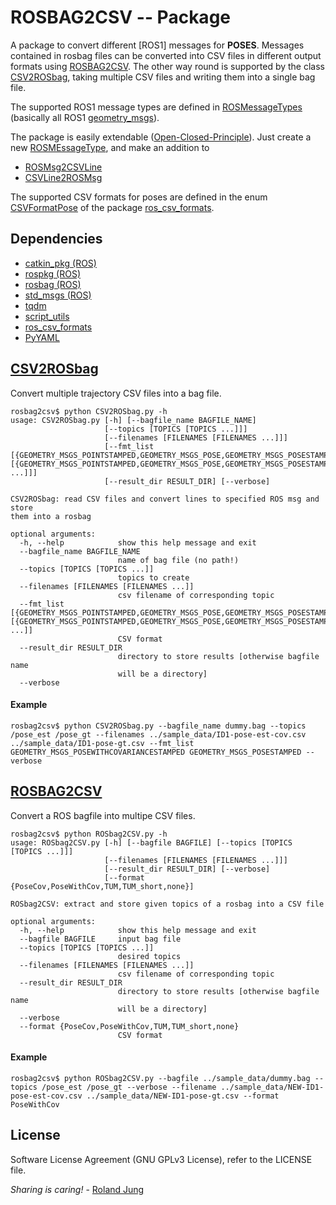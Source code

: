 #  ROSBAG2CSV -- Package

A package to convert different [ROS1] messages for **POSES**. Messages contained in rosbag files can be converted into CSV files in different output formats using [ROSBAG2CSV](./ROSbag2CSV.py). 
The other way round is supported by the class [CSV2ROSbag](./CSV2ROSbag.py), taking multiple CSV files and writing them into a single bag file. 

The supported ROS1 message types are defined in [ROSMessageTypes](ROSMessageTypes.py) (basically all ROS1 [geometry_msgs](http://docs.ros.org/melodic/api/geometry_msgs/html)). 


The package is easily extendable ([Open-Closed-Principle](https://en.wikipedia.org/wiki/Open%E2%80%93closed_principle)). Just create a new [ROSMEssageType](./ROSMessageTypes.py), and make an addition to
 * [ROSMsg2CSVLine](./ROSMsg2CSVLine.py)
 * [CSVLine2ROSMsg](./CSVLine2ROSMsg.py) 
 
 The supported CSV formats for poses are defined in the enum [CSVFormatPose]() of the package [ros_csv_formats](). 
 

## Dependencies

* [catkin_pkg (ROS)]()
* [rospkg (ROS)]()
* [rosbag (ROS)]()
* [std_msgs (ROS)]()
* [tqdm]()
* [script_utils]()
* [ros_csv_formats]()
* [PyYAML]()



## [CSV2ROSbag](./CSV2ROSbag.py)
Convert multiple trajectory CSV files into a bag file. 

```commandline
rosbag2csv$ python CSV2ROSbag.py -h 
usage: CSV2ROSbag.py [-h] [--bagfile_name BAGFILE_NAME]
                     [--topics [TOPICS [TOPICS ...]]]
                     [--filenames [FILENAMES [FILENAMES ...]]]
                     [--fmt_list [{GEOMETRY_MSGS_POINTSTAMPED,GEOMETRY_MSGS_POSE,GEOMETRY_MSGS_POSESTAMPED,GEOMETRY_MSGS_POSEWITHCOVARIANCE,GEOMETRY_MSGS_POSEWITHCOVARIANCESTAMPED,GEOMETRY_MSGS_QUATERNION,GEOMETRY_MSGS_QUATERNIONSTAMPED,GEOMETRY_MSGS_TRANSFORM,GEOMETRY_MSGS_TRANSFORMSTAMPED,GEOMETRY_MSGS_VECTOR3,GEOMETRY_MSGS_VECTOR3STAMPED,NOT_SUPPORTED} [{GEOMETRY_MSGS_POINTSTAMPED,GEOMETRY_MSGS_POSE,GEOMETRY_MSGS_POSESTAMPED,GEOMETRY_MSGS_POSEWITHCOVARIANCE,GEOMETRY_MSGS_POSEWITHCOVARIANCESTAMPED,GEOMETRY_MSGS_QUATERNION,GEOMETRY_MSGS_QUATERNIONSTAMPED,GEOMETRY_MSGS_TRANSFORM,GEOMETRY_MSGS_TRANSFORMSTAMPED,GEOMETRY_MSGS_VECTOR3,GEOMETRY_MSGS_VECTOR3STAMPED,NOT_SUPPORTED} ...]]]
                     [--result_dir RESULT_DIR] [--verbose]

CSV2ROSbag: read CSV files and convert lines to specified ROS msg and store
them into a rosbag

optional arguments:
  -h, --help            show this help message and exit
  --bagfile_name BAGFILE_NAME
                        name of bag file (no path!)
  --topics [TOPICS [TOPICS ...]]
                        topics to create
  --filenames [FILENAMES [FILENAMES ...]]
                        csv filename of corresponding topic
  --fmt_list [{GEOMETRY_MSGS_POINTSTAMPED,GEOMETRY_MSGS_POSE,GEOMETRY_MSGS_POSESTAMPED,GEOMETRY_MSGS_POSEWITHCOVARIANCE,GEOMETRY_MSGS_POSEWITHCOVARIANCESTAMPED,GEOMETRY_MSGS_QUATERNION,GEOMETRY_MSGS_QUATERNIONSTAMPED,GEOMETRY_MSGS_TRANSFORM,GEOMETRY_MSGS_TRANSFORMSTAMPED,GEOMETRY_MSGS_VECTOR3,GEOMETRY_MSGS_VECTOR3STAMPED,NOT_SUPPORTED} [{GEOMETRY_MSGS_POINTSTAMPED,GEOMETRY_MSGS_POSE,GEOMETRY_MSGS_POSESTAMPED,GEOMETRY_MSGS_POSEWITHCOVARIANCE,GEOMETRY_MSGS_POSEWITHCOVARIANCESTAMPED,GEOMETRY_MSGS_QUATERNION,GEOMETRY_MSGS_QUATERNIONSTAMPED,GEOMETRY_MSGS_TRANSFORM,GEOMETRY_MSGS_TRANSFORMSTAMPED,GEOMETRY_MSGS_VECTOR3,GEOMETRY_MSGS_VECTOR3STAMPED,NOT_SUPPORTED} ...]]
                        CSV format
  --result_dir RESULT_DIR
                        directory to store results [otherwise bagfile name
                        will be a directory]
  --verbose

```

#### Example
```commandline
rosbag2csv$ python CSV2ROSbag.py --bagfile_name dummy.bag --topics /pose_est /pose_gt --filenames ../sample_data/ID1-pose-est-cov.csv ../sample_data/ID1-pose-gt.csv --fmt_list GEOMETRY_MSGS_POSEWITHCOVARIANCESTAMPED GEOMETRY_MSGS_POSESTAMPED --verbose
```

## [ROSBAG2CSV](./ROSbag2CSV.py)

Convert a ROS bagfile into multipe CSV files. 
```commandline
rosbag2csv$ python ROSbag2CSV.py -h
usage: ROSbag2CSV.py [-h] [--bagfile BAGFILE] [--topics [TOPICS [TOPICS ...]]]
                     [--filenames [FILENAMES [FILENAMES ...]]]
                     [--result_dir RESULT_DIR] [--verbose]
                     [--format {PoseCov,PoseWithCov,TUM,TUM_short,none}]

ROSbag2CSV: extract and store given topics of a rosbag into a CSV file

optional arguments:
  -h, --help            show this help message and exit
  --bagfile BAGFILE     input bag file
  --topics [TOPICS [TOPICS ...]]
                        desired topics
  --filenames [FILENAMES [FILENAMES ...]]
                        csv filename of corresponding topic
  --result_dir RESULT_DIR
                        directory to store results [otherwise bagfile name
                        will be a directory]
  --verbose
  --format {PoseCov,PoseWithCov,TUM,TUM_short,none}
                        CSV format
```

#### Example

```commandline
rosbag2csv$ python ROSbag2CSV.py --bagfile ../sample_data/dummy.bag --topics /pose_est /pose_gt --verbose --filename ../sample_data/NEW-ID1-pose-est-cov.csv ../sample_data/NEW-ID1-pose-gt.csv --format PoseWithCov
```

## License

Software License Agreement (GNU GPLv3  License), refer to the LICENSE file.

*Sharing is caring!* - [Roland Jung](https://github.com/jungr-ait)  
